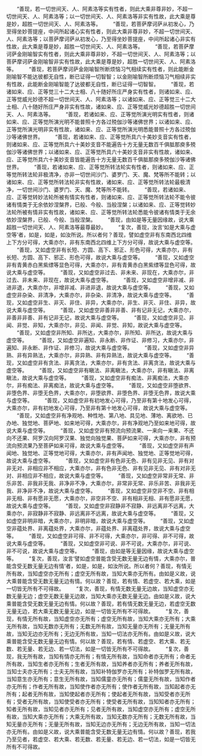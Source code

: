<!-- { "loadSidebar": true } -->
　　“善现，若一切世间天、人、阿素洛等实有性者，则此大乘非尊非妙，不超一切世间天、人、阿素洛等；以一切世间天、人、阿素洛等非实有性故，此大乘是尊是妙，超胜一切世间天、人、阿素洛等。
　　“善现，若菩萨摩诃萨从初发心，乃至得坐妙菩提座，中间所起诸心实有性者，则此大乘非尊非妙，不超一切世间天、人、阿素洛等；以菩萨摩诃萨从初发心，乃至得坐妙菩提座，中间所起诸心非实有性故，此大乘是尊是妙，超胜一切世间天、人、阿素洛等。
　　“善现，若菩萨摩诃萨金刚喻智实有性者，则此大乘非尊非妙，不超一切世间天、人、阿素洛等；以菩萨摩诃萨金刚喻智非实有性故，此大乘是尊是妙，超胜一切世间天、人、阿素洛等。
　　“善现，若菩萨摩诃萨金刚喻智所断烦恼习气相续实有性者，则此能断金刚喻智不能达彼都无自性，断已证得一切智智；以金刚喻智所断烦恼习气相续非实有性故，此能断金刚喻智能了达彼都无自性，断已证得一切智智。
　　“善现，若诸如来、应、正等觉三十二大士相、八十随好所庄严身实有性者，则诸如来、应、正等觉威光妙德不超一切世间天、人、阿素洛等；以诸如来、应、正等觉三十二大士相、八十随好所庄严身非实有性故，诸如来、应、正等觉威光妙德超胜一切世间天、人、阿素洛等。
　　“善现，若诸如来、应、正等觉所演光明实有性者，则诸如来、应、正等觉所演光明不能普照十方各过殑伽沙等诸佛世界；以诸如来、应、正等觉所演光明非实有性故，诸如来、应、正等觉所演光明悉能普照十方各过殑伽沙等诸佛世界。
　　“善现，若诸如来、应、正等觉所具六十美妙支音实有性者，则诸如来、应、正等觉所具六十美妙支音不能遍告十方无量无数百千俱胝那庾多殑伽沙等诸佛世界；以诸如来、应、正等觉所具六十美妙支音非实有性故，诸如来、应、正等觉所具六十美妙支音皆能遍告十方无量无数百千俱胝那庾多殑伽沙等诸佛世界。
　　“善现，若诸如来、应、正等觉所转法轮实有性者，则诸如来、应、正等觉所转法轮非极清净，亦非一切世间沙门、婆罗门、天、魔、梵等所不能转；以诸如来、应、正等觉所转法轮非实有性故，诸如来、应、正等觉所转法轮最极清净，一切世间沙门、婆罗门、天、魔、梵等所不能转。
　　“善现，若诸如来、应、正等觉转妙法轮所被有情实有性者，则诸如来、应、正等觉所转法轮不能令彼诸有情类于无余依妙涅槃界，已般、今般、当般涅槃；以诸如来、应、正等觉转妙法轮所被有情非实有性故，诸如来、应、正等觉所转法轮悉能令彼诸有情类于无余依妙涅槃界，已般、今般、当般涅槃。
　　“善现，由如是等无量因缘故，说大乘超胜一切世间天、人、阿素洛等最尊最妙。
　　“复次，善现，汝言‘如是大乘与虚空等’者，如是，如是，如汝所说。所以者何？善现，譬如虚空非有东南西北四维上下方分可得，大乘亦尔，非有东南西北四维上下方分可得，故说大乘与虚空等。
　　“善现，又如虚空非有长短、方圆、高下、邪正、形色可得，大乘亦尔，非有长短、方圆、高下、邪正、形色可得，故说大乘与虚空等。
　　“善现，又如虚空非有青黄赤白黑紫缥等显色可得，大乘亦尔，非有青黄赤白黑紫缥等显色可得，故说大乘与虚空等。
　　“善现，又如虚空非过去、非未来、非现在，大乘亦尔，非过去、非未来、非现在，故说大乘与虚空等。
　　“善现，又如虚空非增非减、非进非退，大乘亦尔，非增非减、非进非退，故说大乘与虚空等。
　　“善现，又如虚空非杂染、非清净，大乘亦尔，非杂染、非清净，故说大乘与虚空等。
　　“善现，又如虚空非生、非灭、非住、非异，大乘亦尔，非生、非灭、非住、非异，故说大乘与虚空等。
　　“善现，又如虚空非善非非善、非有记非无记，大乘亦尔，非善非非善、非有记非无记，故说大乘与虚空等。
　　“善现，又如虚空非见、非闻、非觉、非知，大乘亦尔，非见、非闻、非觉、非知，故说大乘与虚空等。
　　“善现，又如虚空非所知、非所达，大乘亦尔，非所知、非所达，故说大乘与虚空等。
　　“善现，又如虚空非遍知、非永断、非作证、非修习，大乘亦尔，非遍知、非永断、非作证、非修习，故说大乘与虚空等。
　　“善现，又如虚空非异熟、非有异熟法，大乘亦尔，非异熟、非有异熟法，故说大乘与虚空等。
　　“善现，又如虚空非有贪法、非离贪法，大乘亦尔，非有贪法、非离贪法，故说大乘与虚空等。
　　“善现，又如虚空非有瞋法、非离瞋法，大乘亦尔，非有瞋法、非离瞋法，故说大乘与虚空等。
　　“善现，又如虚空非有痴法、非离痴法，大乘亦尔，非有痴法、非离痴法，故说大乘与虚空等。
　　“善现，又如虚空非堕欲界、非堕色界、非堕无色界，大乘亦尔，非堕欲界、非堕色界、非堕无色界，故说大乘与虚空等。
　　“善现，又如虚空非有初地发心可得，乃至非有第十地发心可得，大乘亦尔，非有初地发心可得，乃至非有第十地发心可得，故说大乘与虚空等。
　　“善现，又如虚空非有净观地、种性地、第八地、具见地、薄地、离欲地、已办地、独觉地、菩萨地、如来地可得，大乘亦尔，非有净观地乃至如来地可得，故说大乘与虚空等。
　　“善现，又如虚空非有预流向预流果、一来向一来果、不还向不还果、阿罗汉向阿罗汉果、独觉向独觉果、菩萨如来可得，大乘亦尔，非有预流向预流果乃至菩萨如来可得，故说大乘与虚空等。
　　“善现，又如虚空非有声闻地、独觉地、正等觉地可得，大乘亦尔，非有声闻地、独觉地、正等觉地可得，故说大乘与虚空等。
　　“善现，又如虚空非有色非无色、非有见非无见、非有对非无对、非相应非不相应，大乘亦尔，非有色非无色、非有见非无见、非有对非无对、非相应非不相应，故说大乘与虚空等。
　　“善现，又如虚空非常非无常、非乐非苦、非我非无我、非净非不净，大乘亦尔，非常非无常、非乐非苦、非我非无我、非净非不净，故说大乘与虚空等。
　　“善现，又如虚空非空非不空、非有相非无相、非有愿非无愿，大乘亦尔，非空非不空、非有相非无相、非有愿非无愿，故说大乘与虚空等。
　　“善现，又如虚空非寂静非不寂静、非远离非不远离，大乘亦尔，非寂静非不寂静、非远离非不远离，故说大乘与虚空等。
　　“善现，又如虚空非明非暗，大乘亦尔，非明非暗，故说大乘与虚空等。
　　“善现，又如虚空非蕴处界、非离蕴处界，大乘亦尔，非蕴处界、非离蕴处界，故说大乘与虚空等。
　　“善现，又如虚空非可得、非不可得，大乘亦尔，非可得、非不可得，故说大乘与虚空等。
　　“善现，又如虚空非可说、非不可说，大乘亦尔，非可说、非不可说，故说大乘与虚空等。
　　“善现，由如是等无量因缘，故说大乘与虚空等。
　　“复次，善现，汝言‘譬如虚空普能含受无数无量无边有情，大乘亦尔，普能含受无数无量无边有情’者，如是，如是，如汝所说。所以者何？善现，有情无所有故，当知虚空亦无所有；虚空无所有故，当知大乘亦无所有。由如是义故，说大乘普能含受无数无量无边有情。何以故？善现，若有情、若虚空、若大乘，如是一切皆无所有不可得故。
　　“复次，善现，有情无数无量无边故，当知虚空亦无数无量无边；虚空无数无量无边故，当知大乘亦无数无量无边。由如是义故，说大乘普能含受无数无量无边有情。何以故？善现，若有情无数无量无边，若虚空无数无量无边，若大乘无数无量无边，如是一切皆无所有不可得故。
　　“复次，善现，有情无所有故，当知虚空亦无所有；虚空无所有故，当知大乘亦无所有；大乘无所有故，当知无数亦无所有；无数无所有故，当知无量亦无所有；无量无所有故，当知无边亦无所有；无边无所有故，当知一切法亦无所有。由如是义故，说大乘普能含受无数无量无边有情。何以故？善现，若有情、若虚空、若大乘、若无数、若无量、若无边、若一切法，如是一切皆无所有不可得故。
　　“复次，善现，我无所有故，当知有情亦无所有；有情无所有故，当知命者亦无所有；命者无所有故，当知生者亦无所有；生者无所有故，当知养者亦无所有；养者无所有故，当知士夫亦无所有；士夫无所有故，当知补特伽罗亦无所有；补特伽罗无所有故，当知意生亦无所有；意生无所有故，当知儒童亦无所有；儒童无所有故，当知作者亦无所有；作者无所有故，当知使作者亦无所有；使作者无所有故，当知起者亦无所有；起者无所有故，当知使起者亦无所有；使起者无所有故，当知受者亦无所有；受者无所有故，当知使受者亦无所有；使受者无所有故，当知知者亦无所有；知者无所有故，当知见者亦无所有；见者无所有故，当知虚空亦无所有；虚空无所有故，当知大乘亦无所有；大乘无所有故，当知无数亦无所有；无数无所有故，当知无量亦无所有；无量无所有故，当知无边亦无所有；无边无所有故，当知一切法亦无所有。由如是义故，说大乘普能含受无数无量无边有情。何以故？善现，若我乃至见者，若虚空、若大乘、若无数、若无量、若无边、若一切法，如是一切皆无所有不可得故。
